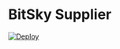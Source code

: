 # BitSky Supplier
[![Deploy](https://www.herokucdn.com/deploy/button.svg)](https://heroku.com/deploy)
